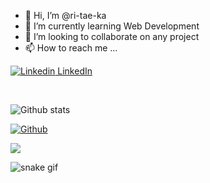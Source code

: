 - 👋 Hi, I’m @ri-tae-ka
- 🌱 I’m currently learning Web Development
- 💞️ I’m looking to collaborate on any project
- 📫 How to reach me ...



[![Linkedin](https://i.stack.imgur.com/gVE0j.png) LinkedIn](https://www.linkedin.com/in/ritika-thareja/)
&nbsp;



<br />

![Github stats](https://github-readme-stats.vercel.app/api?username=ri-tae-ka&show_icons=true&count_private=true)

[![Github](https://img.shields.io/github/followers/ri-tae-ka?label=Follow&style=social)](https://github.com/ri-tae-ka)

![](https://komarev.com/ghpvc/?username=ri-tae-ka&color=green&label=PROFILE+VIEWS)



![snake gif](https://github.com/YOUR_USERNAME/YOUR_USERNAME/blob/output/github-contribution-grid-snake.gif)

<!---
ri-tae-ka/ri-tae-ka is a ✨ special ✨ repository because its `README.md` (this file) appears on your GitHub profile.
You can click the Preview link to take a look at your changes.
--->

